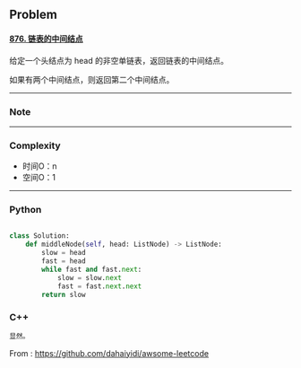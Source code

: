 ## Problem

#### [876. 链表的中间结点](https://leetcode-cn.com/problems/middle-of-the-linked-list/)


给定一个头结点为 head 的非空单链表，返回链表的中间结点。

如果有两个中间结点，则返回第二个中间结点。

------

### Note

------

### Complexity

- 时间O：n
- 空间O：1

------

### Python



```python

class Solution:
    def middleNode(self, head: ListNode) -> ListNode:
        slow = head
        fast = head
        while fast and fast.next:
            slow = slow.next
            fast = fast.next.next
        return slow
```



### C++

```C++
显然。
```



From : https://github.com/dahaiyidi/awsome-leetcode
